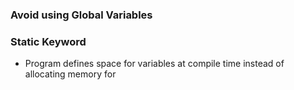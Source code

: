 ### Avoid using Global Variables

### Static Keyword
- Program defines space for variables at compile time instead of allocating memory for 